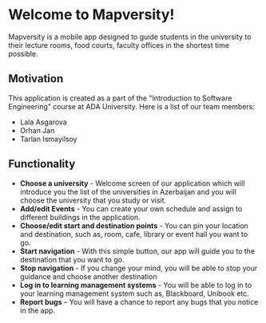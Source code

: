 ﻿# Welcome to Mapversity!

Mapversity is a mobile app designed to guide students in the university to their lecture rooms, food courts, faculty offices in the shortest time possible. 

## Motivation

This application is created as a part of the "Introduction to Software Engineering" course at ADA University. Here is a list of our team members:

 - Lala Asgarova
 - Orhan Jan
 - Tarlan Ismayilsoy

## Functionality
- **Choose a university** - Welcome screen of our application which will introduce you the list of the universities in Azerbaijan and you will choose the university that you study or visit.
- **Add/edit Events** - You can create your own schedule and assign to different buildings in the application. 
- **Choose/edit start and destination points** - You can pin your location and destination, such as, room, cafe, library or event hall you want to go.
- **Start navigation** - With this simple button, our app will guide you to the destination that you want to go.
- **Stop navigation** - If you change your mind, you will be able to stop your guidance and choose another destination
- **Log in to learning management systems** - You will be able to log in to your learning management system such as, Blackboard, Unibook etc. 
- **Report bugs** – You will have a chance to report any bugs that you notice in the app.




